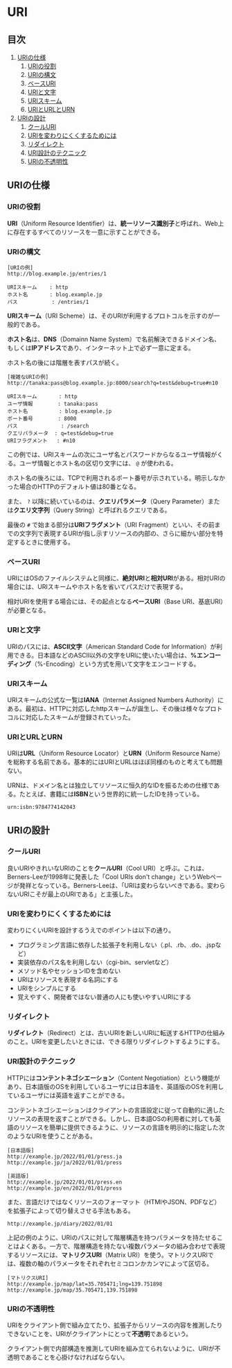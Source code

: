 # URI


## 目次

1. [URIの仕様](#uriの仕様)
	1. [URIの役割](#uriの役割)
	1. [URIの構文](#uriの構文)
	1. [ベースURI](#ベースuri)
	1. [URIと文字](#uriと文字)
	1. [URIスキーム](#uriスキーム)
	1. [URIとURLとURN](#uriとurlとurn)
1. [URIの設計](#uriの設計)
	1. [クールURI](#クールuri)
	1. [URIを変わりにくくするためには](#uriを変わりにくくするためには)
	1. [リダイレクト](#リダイレクト)
	1. [URI設計のテクニック](#uri設計のテクニック)
	1. [URIの不透明性](#uriの不透明性)


## URIの仕様

### URIの役割

**URI**（Uniform Resource Identifier）は、**統一リソース識別子**と呼ばれ、Web上に存在するすべてのリソースを一意に示すことができる。

### URIの構文

```
[URIの例]
http://blog.example.jp/entries/1

URIスキーム    : http
ホスト名       : blog.example.jp
パス           : /entries/1
```

**URIスキーム**（URI Scheme）は、そのURIが利用するプロトコルを示すのが一般的である。

**ホスト名**は、**DNS**（Domainn Name System）で名前解決できるドメイン名、もしくは**IPアドレス**であり、インターネット上で必ず一意に定まる。

ホスト名の後には階層を表すパスが続く。

```
[複雑なURIの例]
http://tanaka:pass@blog.example.jp:8000/search?q=test&debug=true#n10

URIスキーム       : http
ユーザ情報        : tanaka:pass
ホスト名          : blog.example.jp
ポート番号        : 8000
パス              : /search
クエリパラメータ  : q=test&debug=true
URIフラグメント   : #n10
```

この例では、URIスキームの次にユーザ名とパスワードからなるユーザ情報がくる。ユーザ情報とホスト名の区切り文字には、 `@` が使われる。

ホスト名の後ろには、TCPで利用されるポート番号が示されている。明示しなかった場合のHTTPのデフォルト値は80番となる。

また、 `?` 以降に続いているのは、**クエリパラメータ**（Query Parameter）または**クエリ文字列**（Query String）と呼ばれるクエリである。

最後の `#` で始まる部分は**URIフラグメント**（URI Fragment）といい、その前までの文字列で表現するURIが指し示すリソースの内部の、さらに細かい部分を特定するときに使用する。

### ベースURI

URIにはOSのファイルシステムと同様に、**絶対URI**と**相対URI**がある。相対URIの場合には、URIスキームやホスト名を省いてパスだけで表現する。

相対URIを使用する場合には、その起点となる**ベースURI**（Base URI、基底URI）が必要となる。

### URIと文字

URIのパスには、**ASCII文字**（American Standard Code for Information）が利用できる。日本語などのASCII以外の文字をURIに使いたい場合は、**%エンコーディング**（%-Encoding）という方式を用いて文字をエンコードする。

### URIスキーム

URIスキームの公式な一覧は**IANA**（Internet Assigned Numbers Authority）にある。最初は、HTTPに対応したhttpスキームが誕生し、その後は様々なプロトコルに対応したスキームが登録されていった。

### URIとURLとURN

URIは**URL**（Uniform Resource Locator）と**URN**（Uniform Resource Name）を総称する名前である。基本的にはURIとURLはほぼ同様のものと考えても問題ない。

URNは、ドメイン名とは独立してリソースに恒久的なIDを振るための仕様である。たとえば、書籍には**ISBN**という世界的に統一したIDを持っている。

```
urn:isbn:9784774142043
```


## URIの設計

### クールURI

良いURIやきれいなURIのことを**クールURI**（Cool URI）と呼ぶ。これは、Berners-Leeが1998年に発表した「Cool URIs don't change」というWebページが発祥となっている。Berners-Leeは、「URIは変わらないべきである。変わらないURIこそが最上のURIである」と主張した。

### URIを変わりにくくするためには

変わりにくいURIを設計するうえでのポイントは以下の通り。

- プログラミング言語に依存した拡張子を利用しない（.pl、.rb、.do、.jspなど）
- 実装依存のパス名を利用しない（cgi-bin、servletなど）
- メソッド名やセッションIDを含めない
- URIはリソースを表現する名詞にする
- URIをシンプルにする
- 覚えやすく、開発者ではない普通の人にも使いやすいURIにする

### リダイレクト

**リダイレクト**（Redirect）とは、古いURIを新しいURIに転送するHTTPの仕組みのこと。URIを変更したいときには、できる限りリダイレクトするようにする。

### URI設計のテクニック

HTTPには**コンテントネゴシエーション**（Content Negotiation）という機能があり、日本語版のOSを利用しているユーザには日本語を、英語版のOSを利用しているユーザには英語を返すことができる。

コンテントネゴシエーションはクライアントの言語設定に従って自動的に適したリソースの表現を返すことができる。しかし、日本語OSの利用者に対しても英語のリソースを簡単に提供できるように、リソースの言語を明示的に指定した次のようなURIを使うことがある。

```
[日本語版]
http://example.jp/2022/01/01/press.ja
http://example.jp/ja/2022/01/01/press

[英語版]
http://example.jp/2022/01/01/press.en
http://example.jp/en/2022/01/01/press
```

また、言語だけではなくリソースのフォーマット（HTMlやJSON、PDFなど）を拡張子によって切り替えさせる手法もある。

```
http://example.jp/diary/2022/01/01
```

上記の例のように、URIのパスに対して階層構造を持つパラメータを持たせることはよくある。一方で、階層構造を持たない複数パラメータの組み合わせで表現するリソースには、**マトリクスURI**（Matrix URI）を使う。マトリクスURIでは、複数の軸のパラメータをそれぞれセミコロンかカンマによって区切る。

```
[マトリクスURI]
http://example.jp/map/lat=35.705471;lng=139.751898
http://example.jp/map/35.705471,139.751898
```

### URIの不透明性

URIをクライアント側で組み立てたり、拡張子からリソースの内容を推測したりできないことを、URIがクライアントにとって**不透明**であるという。

クライアント側で内部構造を推測してURIを組み立てられないように、URIが不透明であることを心掛けなければならない。
